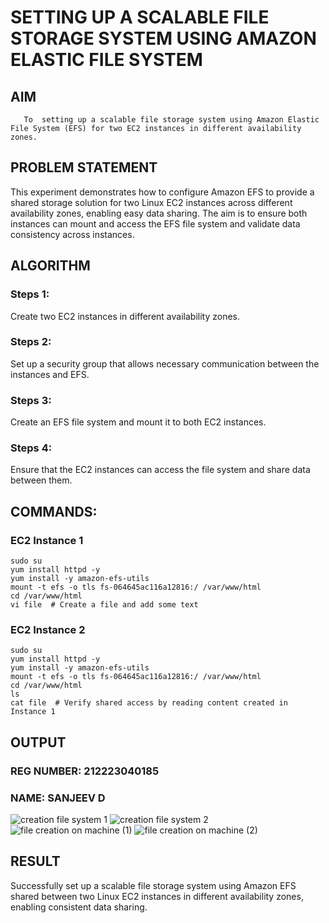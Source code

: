  # SETTING UP A SCALABLE FILE STORAGE SYSTEM USING AMAZON ELASTIC FILE SYSTEM
 ## AIM
       To  setting up a scalable file storage system using Amazon Elastic File System (EFS) for two EC2 instances in different availability zones. 
## PROBLEM STATEMENT
This experiment demonstrates how to configure Amazon EFS to provide a shared storage solution for two Linux EC2 instances across different availability zones, enabling easy data sharing. The aim is to ensure both instances can mount and access the EFS file system and validate data consistency across instances.

## ALGORITHM
 ### Steps 1: 
 Create two EC2 instances in different availability zones.
 ### Steps 2:
 Set up a security group that allows necessary communication between the instances and EFS.
 ### Steps 3: 
 Create an EFS file system and mount it to both EC2 instances.
 ### Steps 4: 
 Ensure that the EC2 instances can access the file system and share data between them.

## COMMANDS:
### EC2 Instance 1

```
sudo su
yum install httpd -y
yum install -y amazon-efs-utils
mount -t efs -o tls fs-064645ac116a12816:/ /var/www/html
cd /var/www/html
vi file  # Create a file and add some text
```

### EC2 Instance 2

```
sudo su
yum install httpd -y
yum install -y amazon-efs-utils
mount -t efs -o tls fs-064645ac116a12816:/ /var/www/html
cd /var/www/html
ls
cat file  # Verify shared access by reading content created in Instance 1
```

## OUTPUT
### REG NUMBER: 212223040185
### NAME: SANJEEV D
![creation file system 1](https://github.com/user-attachments/assets/5e1ff2df-f160-43a6-acc7-e473f01be866)
![creation file system 2](https://github.com/user-attachments/assets/22eb5978-74c1-4575-a672-262f4da48eda)
![file creation on machine (1)](https://github.com/user-attachments/assets/38606cee-bc70-418b-8171-dcd9d3fde5f4)
![file creation on machine (2)](https://github.com/user-attachments/assets/1d0161cb-116c-4bba-b7da-bb652041e2af)

## RESULT
Successfully set up a scalable file storage system using Amazon EFS shared between two Linux EC2 instances in different availability zones, enabling consistent data sharing.
